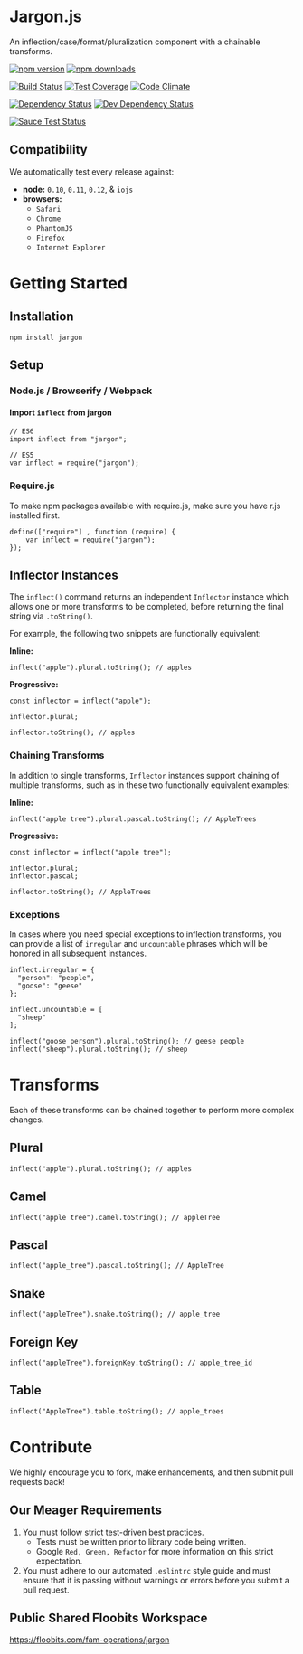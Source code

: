 # Jargon.js

An inflection/case/format/pluralization component with a chainable transforms.

[![npm version](https://img.shields.io/npm/v/jargon.svg)](https://www.npmjs.com/package/jargon) [![npm downloads](https://img.shields.io/npm/dm/jargon.svg)](https://www.npmjs.com/package/jargon)

[![Build Status](https://travis-ci.org/FreeAllMedia/jargon.png?branch=master)](https://travis-ci.org/FreeAllMedia/jargon) [![Test Coverage](https://codeclimate.com/repos/557b3d7de30ba0742500838c/badges/d525182d1790d6589836/coverage.svg)](https://codeclimate.com/repos/557b3d7de30ba0742500838c/coverage) [![Code Climate](https://codeclimate.com/repos/557b3d7de30ba0742500838c/badges/d525182d1790d6589836/gpa.svg)](https://codeclimate.com/repos/557b3d7de30ba0742500838c/feed)

[![Dependency Status](https://david-dm.org/FreeAllMedia/jargon.png?theme=shields.io)](https://david-dm.org/FreeAllMedia/jargon?theme=shields.io) [![Dev Dependency Status](https://david-dm.org/FreeAllMedia/jargon/dev-status.svg)](https://david-dm.org/FreeAllMedia/jargon?theme=shields.io#info=devDependencies)

[![Sauce Test Status](https://saucelabs.com/browser-matrix/jargon.svg)](https://saucelabs.com/u/jargon)

## Compatibility

We automatically test every release against:

* **node:** `0.10`, `0.11`, `0.12`, & `iojs`
* **browsers:**
	* `Safari`
	* `Chrome`
	* `PhantomJS`
	* `Firefox`
	* `Internet Explorer`

# Getting Started

## Installation

```
npm install jargon
```

## Setup

### Node.js / Browserify / Webpack

#### Import `inflect` from jargon

```
// ES6
import inflect from "jargon";
```

```
// ES5
var inflect = require("jargon");
```

### Require.js

To make npm packages available with require.js, make sure you have r.js installed first.

```
define(["require"] , function (require) {
    var inflect = require("jargon");
});
```

## Inflector Instances

The `inflect()` command returns an independent `Inflector` instance which allows one or more transforms to be completed, before returning the final string via `.toString()`.

For example, the following two snippets are functionally equivalent:

**Inline:**

```
inflect("apple").plural.toString(); // apples
```

**Progressive:**

```
const inflector = inflect("apple");

inflector.plural;

inflector.toString(); // apples
```

### Chaining Transforms

In addition to single transforms, `Inflector` instances support chaining of multiple transforms, such as in these two functionally equivalent examples:

**Inline:**

```
inflect("apple tree").plural.pascal.toString(); // AppleTrees
```

**Progressive:**

```
const inflector = inflect("apple tree");

inflector.plural;
inflector.pascal;

inflector.toString(); // AppleTrees
```

### Exceptions

In cases where you need special exceptions to inflection transforms, you can provide a list of `irregular` and `uncountable` phrases which will be honored in all subsequent instances.

```
inflect.irregular = {
  "person": "people",
  "goose": "geese"
};

inflect.uncountable = [
  "sheep"
];

inflect("goose person").plural.toString(); // geese people
inflect("sheep").plural.toString(); // sheep
```

# Transforms

Each of these transforms can be chained together to perform more complex changes.

## Plural

```
inflect("apple").plural.toString(); // apples
```

## Camel

```
inflect("apple tree").camel.toString(); // appleTree
```

## Pascal

```
inflect("apple_tree").pascal.toString(); // AppleTree
```

## Snake

```
inflect("appleTree").snake.toString(); // apple_tree
```

## Foreign Key

```
inflect("appleTree").foreignKey.toString(); // apple_tree_id
```

## Table

```
inflect("AppleTree").table.toString(); // apple_trees
```

# Contribute

We highly encourage you to fork, make enhancements, and then submit pull requests back!

## Our Meager Requirements

1. You must follow strict test-driven best practices.
    * Tests must be written prior to library code being written.
    * Google `Red, Green, Refactor` for more information on this strict expectation.
2. You must adhere to our automated `.eslintrc` style guide and must ensure that it is passing without warnings or errors before you submit a pull request.

## Public Shared Floobits Workspace

https://floobits.com/fam-operations/jargon